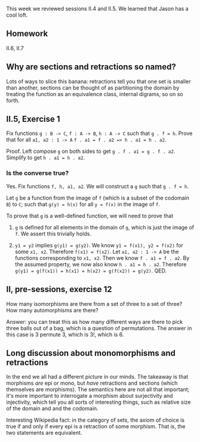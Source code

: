 This week we reviewed sessions II.4 and II.5. We learned that Jason has a cool loft.

## Homework

II.6, II.7

## Why are sections and retractions so named?

Lots of ways to slice this banana: retractions tell you that one set is smaller than another, sections can be thought of as partitioning the domain by treating the function as an equivalence class, internal digrams, so on so forth.

## II.5, Exercise 1

Fix functions `g : B -> C`, `f : A -> B`, `h : A -> C` such that `g . f = h`. Prove that for all `a1, a2 : 1 -> A`
`f . a1 = f . a2 => h . a1 = h . a2`.

Proof. Left compose `g` on both sides to get `g . f . a1 = g . f . a2`. Simplify to get `h . a1 = h . a2`.

### Is the converse true?

Yes. Fix functions `f, h, a1, a2`. We will construct a `g` such that `g . f = h`.

Let `g` be a function from the image of `f` (which is a subset of the codomain `B`) to `C`; such that `g(y) = h(x)`
for all `y = f(x)` in the image of `f`.

To prove that `g` is a well-defined function, we will need to prove that

1. `g` is defined for all elements in the domain of `g`, which is just the image of `f`. We assert this trivially holds.

1. `y1 = y2` implies `g(y1) = g(y2)`. We know `y1 = f(x1), y2 = f(x2)` for some `x1, x2`. Therefore `f(x1) = f(x2)`.
   Let `a1, a2 : 1 -> A` be the functions corresponding to `x1, x2`. Then we know `f . a1 = f . a2`.
   By the assumed property, we now also know `h . a1 = h . a2`. Therefore
   `g(y1) = g(f(x1)) = h(x1) = h(x2) = g(f(x2)) = g(y2)`. QED.
   

## II, pre-sessions, exercise 12

How many isomorphisms are there from a set of three to a set of three? How many automorphisms are there?

Answer: you can treat this as how many different ways are there to pick three balls out of a bag,
which is a question of permutations. The answer in this case is 3 permute 3, which is 3!, which is 6.

## Long discussion about monomorphisms and retractions

In the end we all had a different picture in our minds. The takeaway is that
morphisms _are_ epi or mono, but _have_ retractions and sections (which themselves
are morphisms). The semantics here are not all that important; it's more
important to interrogate a morphism about surjectivity and injectivity, which
tell you all sorts of interesting things, such as relative size of the domain and
and the codomain.

Interesting Wikipedia fact: in the category of sets, the axiom of choice
is true if and only if every epi is a retraction of some morphism. That is,
the two statements are equivalent.
  
